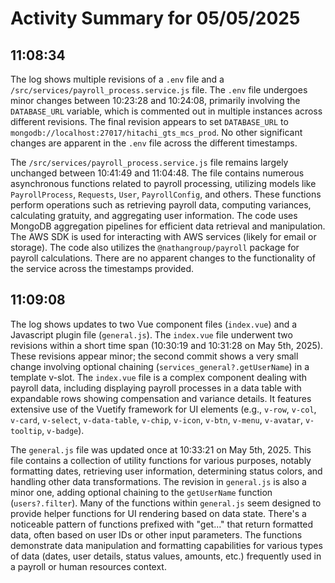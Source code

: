 # Activity Summary for 05/05/2025

## 11:08:34
The log shows multiple revisions of a `.env` file and a `/src/services/payroll_process.service.js` file.  The `.env` file undergoes minor changes between 10:23:28 and 10:24:08, primarily involving the `DATABASE_URL` variable, which is commented out in multiple instances across different revisions. The final revision appears to set `DATABASE_URL` to `mongodb://localhost:27017/hitachi_gts_mcs_prod`. No other significant changes are apparent in the `.env` file across the different timestamps.

The `/src/services/payroll_process.service.js` file remains largely unchanged between 10:41:49 and 11:04:48.  The file contains numerous asynchronous functions related to payroll processing, utilizing models like `PayrollProcess`, `Requests`, `User`, `PayrollConfig`, and others. These functions perform operations such as retrieving payroll data, computing variances, calculating gratuity, and aggregating user information.  The code uses MongoDB aggregation pipelines for efficient data retrieval and manipulation. The AWS SDK is used for interacting with AWS services (likely for email or storage).  The code also utilizes the `@nathangroup/payroll` package for payroll calculations. There are no apparent changes to the functionality of the service across the timestamps provided.


## 11:09:08
The log shows updates to two Vue component files (`index.vue`) and a Javascript plugin file (`general.js`).  The `index.vue` file underwent two revisions within a short time span (10:30:19 and 10:31:28 on May 5th, 2025).  These revisions appear minor; the second commit shows a very small change involving optional chaining (`services_general?.getUserName`) in a template v-slot.  The `index.vue` file is a complex component dealing with payroll data, including displaying payroll processes in a data table with expandable rows showing compensation and variance details. It features extensive use of the Vuetify framework for UI elements (e.g., `v-row`, `v-col`, `v-card`, `v-select`, `v-data-table`, `v-chip`, `v-icon`, `v-btn`, `v-menu`, `v-avatar`, `v-tooltip`, `v-badge`).

The `general.js` file was updated once at 10:33:21 on May 5th, 2025. This file contains a collection of utility functions for various purposes, notably formatting dates, retrieving user information, determining status colors, and handling other data transformations.  The revision in `general.js` is also a minor one, adding optional chaining to the `getUserName` function (`users?.filter`).  Many of the functions within `general.js` seem designed to provide helper functions for UI rendering based on data state.  There's a noticeable pattern of functions prefixed with "get..." that return formatted data, often based on user IDs or other input parameters.  The functions demonstrate data manipulation and formatting capabilities for various types of data (dates, user details, status values, amounts, etc.) frequently used in a payroll or human resources context.
